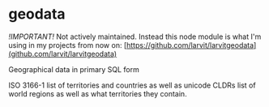 # geodata

_!IMPORTANT!_ Not actively maintained. Instead this node module is what I'm using in my projects from now on: [https://github.com/larvit/larvitgeodata](github.com/larvit/larvitgeodata)

Geographical data in primary SQL form

ISO 3166-1 list of territories and countries as well as unicode CLDRs list of world regions as well as what territories they contain.
